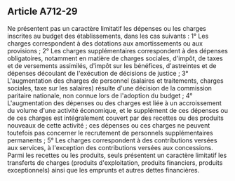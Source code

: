 Article A712-29
----
Ne présentent pas un caractère limitatif les dépenses ou les charges inscrites
au budget des établissements, dans les cas suivants : 1° Les charges
correspondent à des dotations aux amortissements ou aux provisions ; 2° Les
charges supplémentaires correspondent à des dépenses obligatoires, notamment en
matière de charges sociales, d'impôt, de taxes et de versements assimilés,
d'impôt sur les bénéfices, d'astreintes et de dépenses découlant de l'exécution
de décisions de justice ; 3° L'augmentation des charges de personnel (salaires
et traitements, charges sociales, taxe sur les salaires) résulte d'une décision
de la commission paritaire nationale, non connue lors de l'adoption du budget ;
4° L'augmentation des dépenses ou des charges est liée à un accroissement du
volume d'une activité économique, et le supplément de ces dépenses ou de ces
charges est intégralement couvert par des recettes ou des produits nouveaux de
cette activité ; ces dépenses ou ces charges ne peuvent toutefois pas concerner
le recrutement de personnels supplémentaires permanents ; 5° Les charges
correspondent à des contributions versées aux services, à l'exception des
contributions versées aux concessions. Parmi les recettes ou les produits, seuls
présentent un caractère limitatif les transferts de charges (produits
d'exploitation, produits financiers, produits exceptionnels) ainsi que les
emprunts et autres dettes financières.
